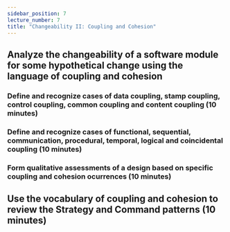 ```yaml
---
sidebar_position: 7
lecture_number: 7
title: "Changeability II: Coupling and Cohesion"
---
```


## Analyze the changeability of a software module for some hypothetical change using the language of coupling and cohesion 

### Define and recognize cases of data coupling, stamp coupling, control coupling, common coupling and content coupling (10 minutes)

### Define and recognize cases of functional, sequential, communication, procedural, temporal, logical and coincidental coupling (10 minutes)

### Form qualitative assessments of a design based on specific coupling and cohesion ocurrences (10 minutes)

## Use the vocabulary of coupling and cohesion to review the Strategy and Command patterns (10 minutes)
